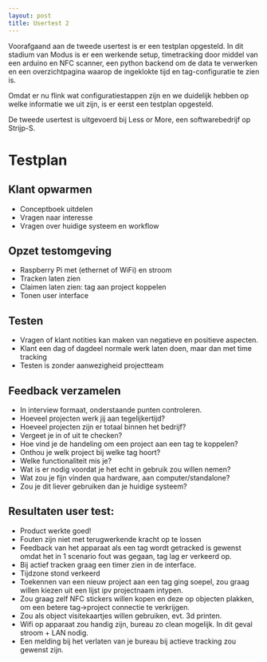 ```yaml
---
layout: post
title: Usertest 2
---
```


Voorafgaand aan de tweede usertest is er een testplan opgesteld. In dit stadium van Modus is er een werkende setup, timetracking door middel van een arduino en NFC scanner, een python backend om de data te verwerken en een overzichtpagina waarop de ingeklokte tijd en tag-configuratie te zien is.


Omdat er nu flink wat configuratiestappen zijn en we duidelijk hebben op welke informatie we uit zijn, is er eerst een testplan opgesteld.


De tweede usertest is uitgevoerd bij Less or More, een softwarebedrijf op Strijp-S.


# Testplan

## Klant opwarmen

- Conceptboek uitdelen
- Vragen naar interesse
- Vragen over huidige systeem en workflow

## Opzet testomgeving
- Raspberry Pi met (ethernet of WiFi) en stroom
- Tracken laten zien
- Claimen laten zien: tag aan project koppelen
- Tonen user interface

## Testen
- Vragen of klant notities kan maken van negatieve en positieve aspecten.
- Klant een dag of dagdeel normale werk laten doen, maar dan met time tracking
- Testen is zonder aanwezigheid projectteam

## Feedback verzamelen

- In interview formaat, onderstaande punten controleren.
- Hoeveel projecten werk jij aan tegelijkertijd?
- Hoeveel projecten zijn er totaal binnen het bedrijf?
- Vergeet je in of uit te checken?
- Hoe vind je de handeling om een project aan een tag te koppelen?
- Onthou je welk project bij welke tag hoort?
- Welke functionaliteit mis je?
- Wat is er nodig voordat je het echt in gebruik zou willen nemen?
- Wat zou je fijn vinden qua hardware, aan computer/standalone?
- Zou je dit liever gebruiken dan je huidige systeem?

## Resultaten user test:

- Product werkte goed!
- Fouten zijn niet met terugwerkende kracht op te lossen
- Feedback van het apparaat als een tag wordt getracked is gewenst omdat het in 1 scenario fout was gegaan, tag lag er verkeerd op.
- Bij actief tracken graag een timer zien in de interface.
- Tijdzone stond verkeerd
- Toekennen van een nieuw project aan een tag ging soepel, zou graag willen kiezen uit een lijst ipv projectnaam intypen.
- Zou graag zelf NFC stickers willen kopen en deze op objecten plakken, om een betere tag->project connectie te verkrijgen.
- Zou als object visitekaartjes willen gebruiken, evt. 3d printen.
- Wifi op apparaat zou handig zijn, bureau zo clean mogelijk. In dit geval stroom + LAN nodig.
- Een melding bij het verlaten van je bureau bij actieve tracking zou gewenst zijn.




